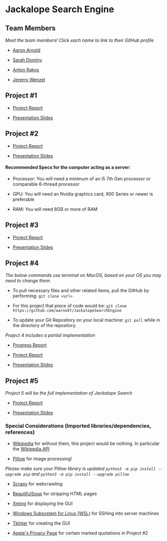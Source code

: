 # Jackalope Search Engine

## Team Members

*Meet the team members! Click each name to link to their GitHub profile*

* [Aaron Arnold](https://github.com/aarno97)

* [Sarah Dominy](https://github.com/SarahDominy)

* [Anton Rakos](https://github.com/AntonAlbertovich)

* [Jeremy Wenzel](https://github.com/jewenzel13)

## Project #1

* [Project Report](https://texastechuniversity-my.sharepoint.com/:w:/g/personal/aaron_arnold_ttu_edu/EYIbo-SmF4dInRB99eNkdocBLQ8KTgaqNQ77NkG1uapG7w?e=U4r214)

* [Presentation Slides](https://texastechuniversity-my.sharepoint.com/:p:/g/personal/aaron_arnold_ttu_edu/EQSauAZisp5Hui0OJznSGe4BaGH1aIgYUkoqSPMajcw1qw?e=a1i6V1)

## Project #2

* [Project Report](https://texastechuniversity-my.sharepoint.com/:w:/r/personal/jessica_brisbois_ttu_edu/_layouts/15/Doc.aspx?sourcedoc=%7B342ACA17-A367-4FDB-B21E-FB91911BE983%7D&file=Report%202.docx&action=default&mobileredirect=true)

* [Presentation Slides](https://texastechuniversity-my.sharepoint.com/:p:/g/personal/aaron_arnold_ttu_edu/EStJYsin1ApJsFn9e5WEtOcBWH6NXn9LiEbjIF30A70fSg?e=oYg02R) 

#### Recommended Specs for the computer acting as a server: 

* Processor: You will need a minimum of an i5 7th Gen processor or comparable 6-thread processor

* GPU: You will need an Nvidia graphics card, 900 Series or newer is preferable

* RAM: You will need 8GB or more of RAM

## Project #3

* [Project Report](https://texastechuniversity-my.sharepoint.com/:w:/g/personal/aaron_arnold_ttu_edu/EZDeyEKorCdDlFhIQcQjQY0BYVR7MDDdVxlUkxmrKiQeVQ?e=fJbi0s)

* [Presentation Slides](https://texastechuniversity-my.sharepoint.com/:p:/g/personal/aaron_arnold_ttu_edu/EbwKqI9LX0BJsfz7PkISD0gB8wSEm5D94NKQdl8CgUgLng?e=gzuRBy)

## Project #4

*The below commands use terminal on MacOS, based on your OS you may need to change them.*

* To pull necessary files and other related items, pull the GitHub by performing: `git clone <url>`

* For this project that piece of code would be: `git clone https://github.com/aarno97/JackalopeSearchEngine`

* To update your Git Repository on your local machine: `git pull` while in the directory of the repository. 

*Project 4 includes a partial implementation* 

* [Progress Report](https://texastechuniversity-my.sharepoint.com/:w:/g/personal/aaron_arnold_ttu_edu/EQKyqpLryllFvHPJQlqWYroBbcrH_V4oVMFqiUFbTDkpYA?e=hIRmNP)

* [Project Report](https://texastechuniversity-my.sharepoint.com/:w:/g/personal/aaron_arnold_ttu_edu/EScOtsVUHyVHm9XJWX84KhUB4im59X-whqh54HFJzR7s3w?e=VtiXdq)

* [Presentation Slides](https://texastechuniversity-my.sharepoint.com/:p:/g/personal/aaron_arnold_ttu_edu/EZNEPoK_3QtPsOEKk5ilzj0B7Y6ojBGC4T0IecnWvLGSOw?e=BfKZ4N)

## Project #5

*Project 5 will be the full implementation of Jackalope Search*

* [Project Report](https://texastechuniversity-my.sharepoint.com/:w:/g/personal/aaron_arnold_ttu_edu/ETtuoCXk3QtFrP0r8xaKZ_cBX6Jgy25vRV8Xf4rPDUGWdg?e=FLQAFl)

* [Presentation Slides](https://texastechuniversity-my.sharepoint.com/:p:/g/personal/aaron_arnold_ttu_edu/EQANk8OInbVNsYLc5lM-lTcBGXOJPbV4EL-hzqiTRT11FQ?e=XSbicm)

### Special Considerations (Imported libraries/dependencies, references)

  * [Wikipedia](https://en.wikipedia.org/wiki/Main_Page) for without them, this project would be nothing. In particular the [Wikipedia API](https://www.mediawiki.org/wiki/API:Main_page) 
  
  * [Pillow](https://pillow.readthedocs.io/en/stable/) for image processing!
  
  *Please make sure your Pillow library is updated `python3 -m pip install --upgrade pip` and `python3 -m pip install --upgrade pillow`*

  * [Scrapy](https://docs.scrapy.org/en/latest/index.html) for webcrawling
  
  * [BeautifulSoup](https://www.crummy.com/software/BeautifulSoup/bs4/doc/) for stripping HTML pages
  
  * [Xming](https://en.wikipedia.org/wiki/Xming) for displaying the GUI
  
  * [Windows Subsystem for Linux (WSL)](https://en.wikipedia.org/wiki/Windows_Subsystem_for_Linux) for SSHing into server machines
  
  * [TkInter](https://wiki.python.org/moin/TkInter) for creating the GUI

  * [Apple's Privacy Page](https://www.apple.com/privacy/) for certain marked quotations in Project #2
